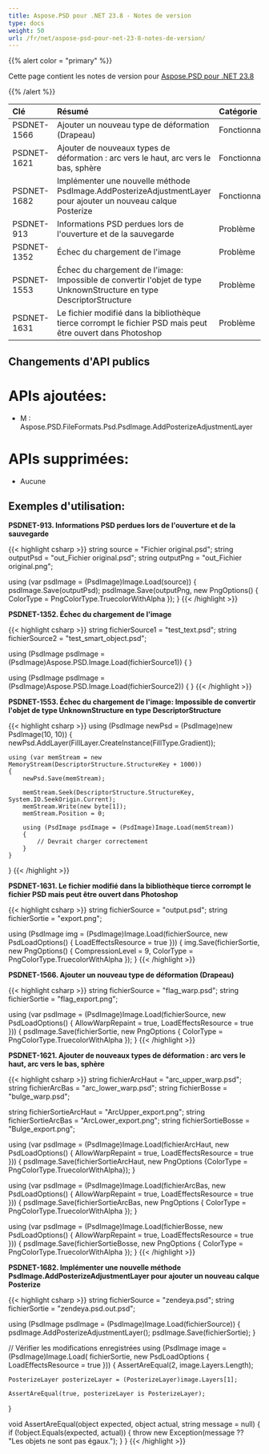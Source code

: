 ```yaml
---
title: Aspose.PSD pour .NET 23.8 - Notes de version
type: docs
weight: 50
url: /fr/net/aspose-psd-pour-net-23-8-notes-de-version/
---
```


{{% alert color = "primary" %}}

Cette page contient les notes de version pour [Aspose.PSD pour .NET 23.8](https://www.nuget.org/packages/Aspose.PSD/)

{{% /alert %}}

| **Clé**     | **Résumé**                                                                                                  | **Catégorie** |
|:------------|:-------------------------------------------------------------------------------------------------------------|:--------|
| PSDNET-1566 | Ajouter un nouveau type de déformation (Drapeau) | Fonctionnalité |
| PSDNET-1621 | Ajouter de nouveaux types de déformation : arc vers le haut, arc vers le bas, sphère | Fonctionnalité |
| PSDNET-1682 | Implémenter une nouvelle méthode PsdImage.AddPosterizeAdjustmentLayer pour ajouter un nouveau calque Posterize | Fonctionnalité |
| PSDNET-913  | Informations PSD perdues lors de l'ouverture et de la sauvegarde | Problème     |
| PSDNET-1352 | Échec du chargement de l'image | Problème     |
| PSDNET-1553 | Échec du chargement de l'image: Impossible de convertir l'objet de type UnknownStructure en type DescriptorStructure | Problème     |
| PSDNET-1631 | Le fichier modifié dans la bibliothèque tierce corrompt le fichier PSD mais peut être ouvert dans Photoshop | Problème     |


## **Changements d'API publics**
# **APIs ajoutées:**
- M : Aspose.PSD.FileFormats.Psd.PsdImage.AddPosterizeAdjustmentLayer


# **APIs supprimées:**
- Aucune


## **Exemples d'utilisation:**

**PSDNET-913. Informations PSD perdues lors de l'ouverture et de la sauvegarde**

{{< highlight csharp >}}
string source = "Fichier original.psd";
string outputPsd = "out_Fichier original.psd";
string outputPng = "out_Fichier original.png";

using (var psdImage = (PsdImage)Image.Load(source))
{
    psdImage.Save(outputPsd);
    psdImage.Save(outputPng, new PngOptions() { ColorType = PngColorType.TruecolorWithAlpha });
}
{{< /highlight >}}

**PSDNET-1352. Échec du chargement de l'image**

{{< highlight csharp >}}
string fichierSource1 = "test_text.psd";
string fichierSource2 = "test_smart_object.psd";

using (PsdImage psdImage = (PsdImage)Aspose.PSD.Image.Load(fichierSource1))
{
}

using (PsdImage psdImage = (PsdImage)Aspose.PSD.Image.Load(fichierSource2))
{
}
{{< /highlight >}}

**PSDNET-1553. Échec du chargement de l'image: Impossible de convertir l'objet de type UnknownStructure en type DescriptorStructure**

{{< highlight csharp >}}
using (PsdImage newPsd = (PsdImage)new PsdImage(10, 10))
{
    newPsd.AddLayer(FillLayer.CreateInstance(FillType.Gradient));

    using (var memStream = new MemoryStream(DescriptorStructure.StructureKey + 1000))
    {
        newPsd.Save(memStream);

        memStream.Seek(DescriptorStructure.StructureKey, System.IO.SeekOrigin.Current);
        memStream.Write(new byte[1]);
        memStream.Position = 0;

        using (PsdImage psdImage = (PsdImage)Image.Load(memStream))
        {
            // Devrait charger correctement
        }
    }
}
{{< /highlight >}}

**PSDNET-1631. Le fichier modifié dans la bibliothèque tierce corrompt le fichier PSD mais peut être ouvert dans Photoshop**

{{< highlight csharp >}}
string fichierSource = "output.psd";
string fichierSortie = "export.png";

using (PsdImage img = (PsdImage)Image.Load(fichierSource, new PsdLoadOptions() { LoadEffectsResource = true }))
{
    img.Save(fichierSortie, new PngOptions() { CompressionLevel = 9, ColorType = PngColorType.TruecolorWithAlpha });
}
{{< /highlight >}}

**PSDNET-1566. Ajouter un nouveau type de déformation (Drapeau)**

{{< highlight csharp >}}
string fichierSource = "flag_warp.psd";
string fichierSortie = "flag_export.png";

using (var psdImage = (PsdImage)Image.Load(fichierSource, new PsdLoadOptions() { AllowWarpRepaint = true, LoadEffectsResource = true }))
{
    psdImage.Save(fichierSortie, new PngOptions
    {
        ColorType = PngColorType.TruecolorWithAlpha
    });
}
{{< /highlight >}}

**PSDNET-1621. Ajouter de nouveaux types de déformation : arc vers le haut, arc vers le bas, sphère**

{{< highlight csharp >}}
string fichierArcHaut = "arc_upper_warp.psd";
string fichierArcBas = "arc_lower_warp.psd";
string fichierBosse =  "bulge_warp.psd";

string fichierSortieArcHaut = "ArcUpper_export.png";
string fichierSortieArcBas = "ArcLower_export.png";
string fichierSortieBosse = "Bulge_export.png";

using (var psdImage = (PsdImage)Image.Load(fichierArcHaut, new PsdLoadOptions() { AllowWarpRepaint = true, LoadEffectsResource = true }))
{
    psdImage.Save(fichierSortieArcHaut, new PngOptions {ColorType = PngColorType.TruecolorWithAlpha});
}

using (var psdImage = (PsdImage)Image.Load(fichierArcBas, new PsdLoadOptions() { AllowWarpRepaint = true, LoadEffectsResource = true }))
{
    psdImage.Save(fichierSortieArcBas, new PngOptions { ColorType = PngColorType.TruecolorWithAlpha });
}

using (var psdImage = (PsdImage)Image.Load(fichierBosse, new PsdLoadOptions() { AllowWarpRepaint = true, LoadEffectsResource = true }))
{
    psdImage.Save(fichierSortieBosse, new PngOptions { ColorType = PngColorType.TruecolorWithAlpha });
}
{{< /highlight >}}

**PSDNET-1682. Implémenter une nouvelle méthode PsdImage.AddPosterizeAdjustmentLayer pour ajouter un nouveau calque Posterize**

{{< highlight csharp >}}
string fichierSource = "zendeya.psd";
string fichierSortie = "zendeya.psd.out.psd";

using (PsdImage psdImage = (PsdImage)Image.Load(fichierSource))
{
    psdImage.AddPosterizeAdjustmentLayer();
    psdImage.Save(fichierSortie);
}

// Vérifier les modifications enregistrées
using (PsdImage image = (PsdImage)Image.Load(
    fichierSortie,
    new PsdLoadOptions { LoadEffectsResource = true }))
{
    AssertAreEqual(2, image.Layers.Length);

    PosterizeLayer posterizeLayer = (PosterizeLayer)image.Layers[1];

    AssertAreEqual(true, posterizeLayer is PosterizeLayer);
}

void AssertAreEqual(object expected, object actual, string message = null)
{
    if (!object.Equals(expected, actual))
    {
        throw new Exception(message ?? "Les objets ne sont pas égaux.");
    }
}
{{< /highlight >}}
